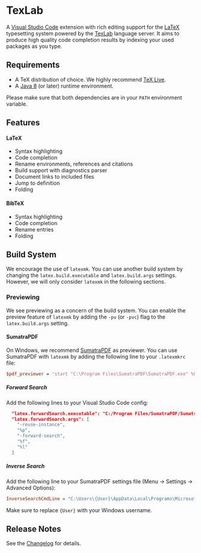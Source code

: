 # TexLab

A [Visual Studio Code](https://code.visualstudio.com) extension with rich editing support for the
[LaTeX](https://www.latex-project.org) typesetting system powered by the [TexLab](https://github.com/efoerster/texlab) language server.
It aims to produce high quality code completion results by indexing your used packages as you type.

## Requirements

- A TeX distribution of choice. We highly recommend [TeX Live](https://www.tug.org/texlive).
- A [Java 8](https://java.com/en/download) (or later) runtime environment.

Please make sure that both dependencies are in your `PATH` environment variable.

## Features

#### LaTeX

- Syntax highlighting
- Code completion
- Rename environments, references and citations
- Build support with diagnostics parser
- Document links to included files
- Jump to definition
- Folding

#### BibTeX

- Syntax highlighting
- Code completion
- Rename entries
- Folding

## Build System

We encourage the use of `latexmk`.
You can use another build system by changing the `latex.build.executable` and `latex.build.args` settings.
However, we will only consider `latexmk` in the following sections.

### Previewing

We see previewing as a concern of the build system.
You can enable the preview feature of `latexmk` by adding the `-pv` (or `-pvc`) flag to the `latex.build.args` setting.

#### SumatraPDF

On Windows, we recommend [SumatraPDF](https://www.sumatrapdfreader.org) as previewer.
You can use SumatraPDF with `latexmk` by adding the following line to your `.latexmkrc` file:

```perl
$pdf_previewer = 'start "C:\Program Files\SumatraPDF\SumatraPDF.exe" %O %S';
```

##### Forward Search

Add the following lines to your Visual Studio Code config:

```json
  "latex.forwardSearch.executable": "C:/Program Files/SumatraPDF/SumatraPDF.exe",
  "latex.forwardSearch.args": [
    "-reuse-instance",
    "%p",
    "-forward-search",
    "%f",
    "%l"
  ]
```

##### Inverse Search

Add the following line to your SumatraPDF settings file (Menu -> Settings -> Advanced Options):

```ini
InverseSearchCmdLine = "C:\Users\{User}\AppData\Local\Programs\Microsoft VS Code\Code.exe" -g "%f":%l
```

Make sure to replace `{User}` with your Windows username.

## Release Notes

See the [Changelog](CHANGELOG.md) for details.
